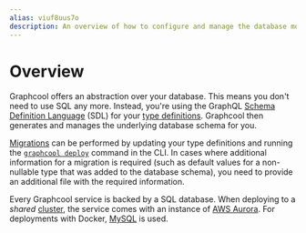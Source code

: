 ```yaml
---
alias: viuf8uus7o
description: An overview of how to configure and manage the database model with Graphcool.
---
```


# Overview

Graphcool offers an abstraction over your database. This means you don't need to use SQL any more. Instead, you're using the GraphQL [Schema Definition Language](https://www.graph.cool/docs/faq/graphql-sdl-schema-definition-language-kr84dktnp0/) (SDL) for your [type definitions](!alias-eiroozae8u). Graphcool then generates and manages the underlying database schema for you.

[Migrations](!alis-paesahku9t) can be performed by updating your type definitions and running the [`graphcool deploy`](!alias-aiteerae6l#graphcool-deploy) command in the CLI. In cases where additional information for a migration is required (such as default values for a non-nullable type that was added to the database schema), you need to provide an additional file with the required information.


<InfoBox type=info>

Every Graphcool service is backed by a SQL database. When deploying to a _shared_ [cluster](!alias-zoug8seen4#managing-clusters-in-the-global-graphcoolrc), the service comes with an instance of [AWS Aurora](https://aws.amazon.com/rds/aurora/). For deployments with Docker, [MySQL](https://hub.docker.com/r/mysql/mysql-server/) is used.

</InfoBox>